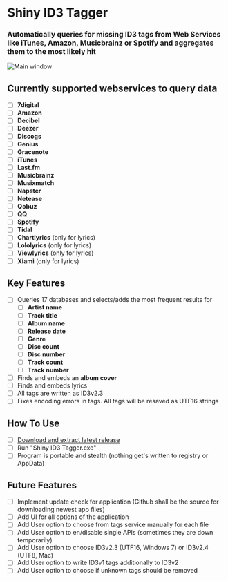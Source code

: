 # Shiny ID3 Tagger
### Automatically queries for missing ID3 tags from Web Services like iTunes, Amazon, Musicbrainz or Spotify and aggregates them to the most likely hit

![Main window](https://cloud.githubusercontent.com/assets/21058782/20148484/28893abe-a6ad-11e6-9941-ab1dfded8c24.png)

## Currently supported webservices to query data
- [ ] **7digital**
- [ ] **Amazon**
- [ ] **Decibel**
- [ ] **Deezer**
- [ ] **Discogs**
- [ ] **Genius**
- [ ] **Gracenote**
- [ ] **iTunes**
- [ ] **Last.fm**
- [ ] **Musicbrainz**
- [ ] **Musixmatch**
- [ ] **Napster**
- [ ] **Netease**
- [ ] **Qobuz**
- [ ] **QQ**
- [ ] **Spotify**
- [ ] **Tidal**
- [ ] **Chartlyrics** (only for lyrics)
- [ ] **Lololyrics** (only for lyrics)
- [ ] **Viewlyrics** (only for lyrics)
- [ ] **Xiami** (only for lyrics)

## Key Features
- [ ] Queries 17 databases and selects/adds the most frequent results for
  - [ ] **Artist name**
  - [ ] **Track title**
  - [ ] **Album name**
  - [ ] **Release date**
  - [ ] **Genre**
  - [ ] **Disc count**
  - [ ] **Disc number**
  - [ ] **Track count**
  - [ ] **Track number**
- [ ] Finds and embeds an **album cover**
- [ ] Finds and embeds lyrics
- [ ] All tags are written as ID3v2.3
- [ ] Fixes encoding errors in tags. All tags will be resaved as UTF16 strings

## How To Use
- [ ] [Download and extract latest release](https://github.com/ShinyId3Tagger/Shiny-ID3-Tagger/releases/latest)
- [ ] Run "Shiny ID3 Tagger.exe" 
- [ ] Program is portable and stealth (nothing get's written to registry or AppData)

## Future Features
- [ ] Implement update check for application (Github shall be the source for downloading newest app files)
- [ ] Add UI for all options of the application
- [ ] Add User option to choose from tags service manually for each file
- [ ] Add User option to en/disable single APIs (sometimes they are down temporarily)
- [ ] Add User option to choose ID3v2.3 (UTF16, Windows 7) or ID3v2.4 (UTF8, Mac)
- [ ] Add User option to write ID3v1 tags additionally to ID3v2
- [ ] Add User option to choose if unknown tags should be removed